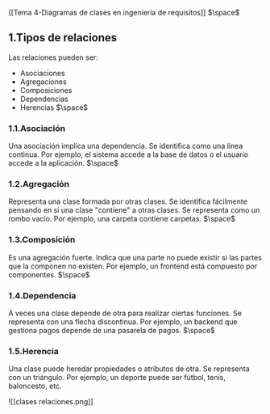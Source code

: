 [[Tema 4-Diagramas de clases en ingeniería de requisitos]]
$\space$
## 1.Tipos de relaciones
Las relaciones pueden ser:
+ Asociaciones
+ Agregaciones
+ Composiciones
+ Dependencias
+ Herencias
$\space$
### 1.1.Asociación
Una asociación implica una dependencia. Se identifica como una línea continua. Por ejemplo, el sistema accede a la base de datos o el usuario accede a la aplicación.
$\space$
### 1.2.Agregación
Representa una clase formada por otras clases. Se identifica fácilmente pensando en si una clase "contiene" a otras clases. Se representa como un rombo vacío. Por ejemplo, una carpeta contiene carpetas.
$\space$
### 1.3.Composición
Es una agregación fuerte. Indica que una parte no puede existir si las partes que la componen no existen. Por ejemplo, un frontend está compuesto por componentes.
$\space$
### 1.4.Dependencia
A veces una clase depende de otra para realizar ciertas funciones. Se representa con una flecha discontinua. Por ejemplo, un backend que gestiona pagos depende de una pasarela de pagos.
$\space$
### 1.5.Herencia
Una clase puede heredar propiedades o atributos de otra. Se representa con un triángulo. Por ejemplo, un deporte puede ser fútbol, tenis, baloncesto, etc.

![[clases relaciones.png]]